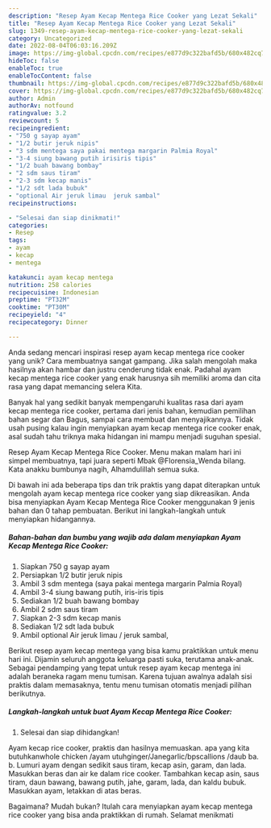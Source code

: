 ```yaml
---
description: "Resep Ayam Kecap Mentega Rice Cooker yang Lezat Sekali"
title: "Resep Ayam Kecap Mentega Rice Cooker yang Lezat Sekali"
slug: 1349-resep-ayam-kecap-mentega-rice-cooker-yang-lezat-sekali
category: Uncategorized
date: 2022-08-04T06:03:16.209Z
image: https://img-global.cpcdn.com/recipes/e877d9c322bafd5b/680x482cq70/ayam-kecap-mentega-rice-cooker-foto-resep-utama.jpg
hideToc: false
enableToc: true
enableTocContent: false
thumbnail: https://img-global.cpcdn.com/recipes/e877d9c322bafd5b/680x482cq70/ayam-kecap-mentega-rice-cooker-foto-resep-utama.jpg
cover: https://img-global.cpcdn.com/recipes/e877d9c322bafd5b/680x482cq70/ayam-kecap-mentega-rice-cooker-foto-resep-utama.jpg
author: Admin
authorAv: notfound
ratingvalue: 3.2
reviewcount: 5
recipeingredient:
- "750 g sayap ayam"
- "1/2 butir jeruk nipis"
- "3 sdm mentega saya pakai mentega margarin Palmia Royal"
- "3-4 siung bawang putih irisiris tipis"
- "1/2 buah bawang bombay"
- "2 sdm saus tiram"
- "2-3 sdm kecap manis"
- "1/2 sdt lada bubuk"
- "optional Air jeruk limau  jeruk sambal"
recipeinstructions:

- "Selesai dan siap dinikmati!"
categories:
- Resep
tags:
- ayam
- kecap
- mentega

katakunci: ayam kecap mentega 
nutrition: 258 calories
recipecuisine: Indonesian
preptime: "PT32M"
cooktime: "PT30M"
recipeyield: "4"
recipecategory: Dinner

---
```





Anda sedang mencari inspirasi resep ayam kecap mentega rice cooker yang unik? Cara membuatnya sangat gampang. Jika salah mengolah maka hasilnya akan hambar dan justru cenderung tidak enak. Padahal ayam kecap mentega rice cooker yang enak harusnya sih memiliki aroma dan cita rasa yang dapat memancing selera Kita.





Banyak hal yang sedikit banyak mempengaruhi kualitas rasa dari ayam kecap mentega rice cooker, pertama dari jenis bahan, kemudian pemilihan bahan segar dan Bagus, sampai cara membuat dan menyajikannya. Tidak usah pusing kalau ingin menyiapkan ayam kecap mentega rice cooker enak,      asal sudah tahu triknya maka hidangan ini mampu menjadi suguhan spesial.














Resep Ayam Kecap Mentega Rice Cooker. Menu makan malam hari ini simpel membuatnya, tapi juara seperti Mbak @Florensia_Wenda bilang. Kata anakku bumbunya nagih, Alhamdulillah semua suka.






Di bawah ini ada beberapa tips dan trik praktis yang dapat diterapkan untuk mengolah ayam kecap mentega rice cooker yang siap dikreasikan. Anda bisa menyiapkan Ayam Kecap Mentega Rice Cooker menggunakan 9 jenis bahan dan 0 tahap pembuatan. Berikut ini langkah-langkah untuk menyiapkan hidangannya.

<!--inarticleads1-->

##### Bahan-bahan dan bumbu yang wajib ada dalam menyiapkan Ayam Kecap Mentega Rice Cooker:

1. Siapkan 750 g sayap ayam
1. Persiapkan 1/2 butir jeruk nipis
1. Ambil 3 sdm mentega (saya pakai mentega margarin Palmia Royal)
1. Ambil 3-4 siung bawang putih, iris-iris tipis
1. Sediakan 1/2 buah bawang bombay
1. Ambil 2 sdm saus tiram
1. Siapkan 2-3 sdm kecap manis
1. Sediakan 1/2 sdt lada bubuk
1. Ambil optional Air jeruk limau / jeruk sambal,


Berikut resep ayam kecap mentega yang bisa kamu praktikkan untuk menu hari ini. Dijamin seluruh anggota keluarga pasti suka, terutama anak-anak. Sebagai pendamping yang tepat untuk resep ayam kecap mentega ini adalah beraneka ragam menu tumisan. Karena tujuan awalnya adalah sisi praktis dalam memasaknya, tentu menu tumisan otomatis menjadi pilihan berikutnya. 

<!--inarticleads2-->

##### Langkah-langkah untuk buat Ayam Kecap Mentega Rice Cooker:


1. Selesai dan siap dihidangkan!

Ayam kecap rice cooker, praktis dan hasilnya memuaskan. apa yang kita butuhkanwhole chicken /ayam utuhginger/Janegarlic/bpscallions /daub ba. b. Lumuri ayam dengan sedikit saus tiram, kecap asin, garam, dan lada. Masukkan beras dan air ke dalam rice cooker. Tambahkan kecap asin, saus tiram, daun bawang, bawang putih, jahe, garam, lada, dan kaldu bubuk. Masukkan ayam, letakkan di atas beras. 

Bagaimana? Mudah bukan? Itulah cara menyiapkan ayam kecap mentega rice cooker yang bisa anda praktikkan di rumah. Selamat menikmati
